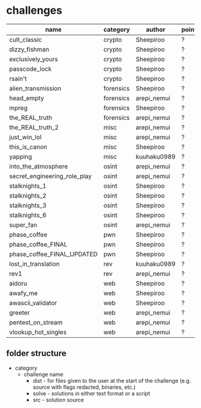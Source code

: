 # challenges

| name                         | category  | author      | points |
| ----                         | ----      | -------     | ---    |
| cult_classic                 | crypto    | Sheepiroo   | ?      |
| dizzy_fishman                | crypto    | Sheepiroo   | ?      |
| exclusively_yours            | crypto    | Sheepiroo   | ?      |
| passcode_lock                | crypto    | Sheepiroo   | ?      |
| rsain't                      | crypto    | Sheepiroo   | ?      |
| alien_transmission           | forensics | Sheepiroo   | ?      |
| head_empty                   | forensics | arepi_nemui | ?      |
| mpreg                        | forensics | Sheepiroo   | ?      |
| the_REAL_truth               | forensics | arepi_nemui | ?      |
| the_REAL_truth_2             | misc      | arepi_nemui | ?      |
| just_win_lol                 | misc      | arepi_nemui | ?      |
| this_is_canon                | misc      | Sheepiroo   | ?      |
| yapping                      | misc      | kuuhaku0989 | ?      |
| into_the_atmosphere          | osint     | arepi_nemui | ?      |
| secret_engineering_role_play | osint     | arepi_nemui | ?      |
| stalknights_1                | osint     | Sheepiroo   | ?      |
| stalknights_2                | osint     | Sheepiroo   | ?      |
| stalknights_3                | osint     | Sheepiroo   | ?      |
| stalknights_6                | osint     | Sheepiroo   | ?      |
| super_fan                    | osint     | arepi_nemui | ?      |
| phase_coffee                 | pwn       | Sheepiroo   | ?      |
| phase_coffee_FINAL           | pwn       | Sheepiroo   | ?      |
| phase_coffee_FINAL_UPDATED   | pwn       | Sheepiroo   | ?      |
| lost_in_translation          | rev       | kuuhaku0989 | ?      |
| rev1                         | rev       | arepi_nemui | ?      |
| aidoru                       | web       | Sheepiroo   | ?      |
| awafy_me                     | web       | Sheepiroo   | ?      |
| awascii_validator            | web       | Sheepiroo   | ?      |
| greeter                      | web       | arepi_nemui | ?      |
| pentest_on_stream            | web       | arepi_nemui | ?      |
| vlookup_hot_singles          | web       | arepi_nemui | ?      |



## folder structure
* category
    - challenge name
        - dist - for files given to the user at the start of the challenge (e.g. source with flags redacted, binaries, etc.)
        - solve - solutions in either text format or a script
        - src - solution source 